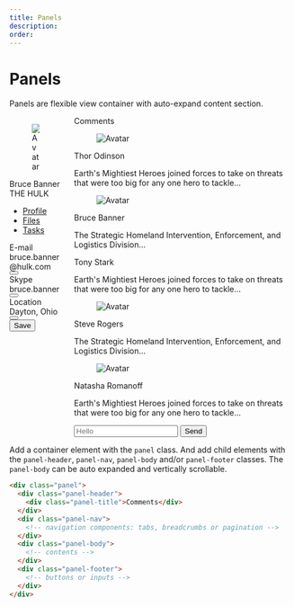 ```yaml
---
title: Panels
description: 
order: 
---
```


# Panels

Panels are flexible view container with auto-expand content section.

 
<div class="vp-raw docs-demo columns">
  <div class="column col-6 col-xs-12">
    <div class="panel">
      <div class="panel-header text-center">
        <figure class="avatar avatar-lg"><img src="/img/avatar-2.png" alt="Avatar"></figure>
        <div class="panel-title h5 mt-10">Bruce Banner</div>
        <div class="panel-subtitle">THE HULK</div>
      </div>
      <nav class="panel-nav">
        <ul class="tab tab-block">
          <li class="tab-item active"><a href="#panels">Profile</a></li>
          <li class="tab-item"><a href="#panels">Files</a></li>
          <li class="tab-item"><a href="#panels">Tasks</a></li>
        </ul>
      </nav>
      <div class="panel-body">
        <div class="tile tile-centered">
          <div class="tile-content">
            <div class="tile-title text-bold">E-mail</div>
            <div class="tile-subtitle">bruce.banner@hulk.com</div>
          </div>
          <div class="tile-action">
            <button class="btn btn-link btn-action btn-lg tooltip tooltip-left" data-tooltip="Edit E-mail"><i class="icon icon-edit"></i></button>
          </div>
        </div>
        <div class="tile tile-centered">
          <div class="tile-content">
            <div class="tile-title text-bold">Skype</div>
            <div class="tile-subtitle">bruce.banner</div>
          </div>
          <div class="tile-action">
            <button class="btn btn-link btn-action btn-lg"><i class="icon icon-edit"></i></button>
          </div>
        </div>
        <div class="tile tile-centered">
          <div class="tile-content">
            <div class="tile-title text-bold">Location</div>
            <div class="tile-subtitle">Dayton, Ohio</div>
          </div>
          <div class="tile-action">
            <button class="btn btn-link btn-action btn-lg"><i class="icon icon-edit"></i></button>
          </div>
        </div>
      </div>
      <div class="panel-footer">
        <button class="btn btn-primary btn-block">Save</button>
      </div>
    </div>
  </div>
  <div class="column col-6 col-xs-12">
    <div class="panel">
      <div class="panel-header">
        <div class="panel-title h6">Comments</div>
      </div>
      <div class="panel-body">
        <div class="tile">
          <div class="tile-icon">
            <figure class="avatar"><img src="/img/avatar-1.png" alt="Avatar"></figure>
          </div>
          <div class="tile-content">
            <p class="tile-title text-bold">Thor Odinson</p>
            <p class="tile-subtitle">Earth's Mightiest Heroes joined forces to take on threats that were too big for any one hero to tackle...</p>
          </div>
        </div>
        <div class="tile">
          <div class="tile-icon">
            <figure class="avatar"><img src="/img/avatar-2.png" alt="Avatar"></figure>
          </div>
          <div class="tile-content">
            <p class="tile-title text-bold">Bruce Banner</p>
            <p class="tile-subtitle">The Strategic Homeland Intervention, Enforcement, and Logistics Division...</p>
          </div>
        </div>
        <div class="tile">
          <div class="tile-icon">
            <figure class="avatar" data-initial="TS"></figure>
          </div>
          <div class="tile-content">
            <p class="tile-title text-bold">Tony Stark</p>
            <p class="tile-subtitle">Earth's Mightiest Heroes joined forces to take on threats that were too big for any one hero to tackle...</p>
          </div>
        </div>
        <div class="tile">
          <div class="tile-icon">
            <figure class="avatar"><img src="/img/avatar-4.png" alt="Avatar"></figure>
          </div>
          <div class="tile-content">
            <p class="tile-title text-bold">Steve Rogers</p>
            <p class="tile-subtitle">The Strategic Homeland Intervention, Enforcement, and Logistics Division...</p>
          </div>
        </div>
        <div class="tile">
          <div class="tile-icon">
            <figure class="avatar"><img src="/img/avatar-3.png" alt="Avatar"></figure>
          </div>
          <div class="tile-content">
            <p class="tile-title text-bold">Natasha Romanoff</p>
            <p class="tile-subtitle">Earth's Mightiest Heroes joined forces to take on threats that were too big for any one hero to tackle...</p>
          </div>
        </div>
      </div>
      <div class="panel-footer">
        <div class="input-group">
          <input class="form-input" type="text" placeholder="Hello">
          <button class="btn btn-primary input-group-btn">Send</button>
        </div>
      </div>
    </div>
  </div>
</div>

Add a container element with the `panel` class. And add child elements with the `panel-header`, `panel-nav`, `panel-body` and/or `panel-footer` classes. The `panel-body` can be auto expanded and vertically scrollable.

```html
<div class="panel">
  <div class="panel-header">
    <div class="panel-title">Comments</div>
  </div>
  <div class="panel-nav">
    <!-- navigation components: tabs, breadcrumbs or pagination -->
  </div>
  <div class="panel-body">
    <!-- contents -->
  </div>
  <div class="panel-footer">
    <!-- buttons or inputs -->
  </div>
</div>
```
